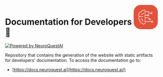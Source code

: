 <img src="brand/neuroquest-orange-logo.png" align="right" width="80" height="80"/>

# Documentation for Developers 📙

[![Powered by NeuroQuestAI](https://img.shields.io/badge/powered%20by-NeuroQuestAI-orange.svg?style=flat&colorA=E1523D&colorB=007D8A)](
https://neuroquest.ai)

Repository that contains the generation of the website with static artifacts for developers' documentation. To access the documentation go to:

  - [https://docs.neuroquest.ai](https://docs.neuroquest.ai/)
